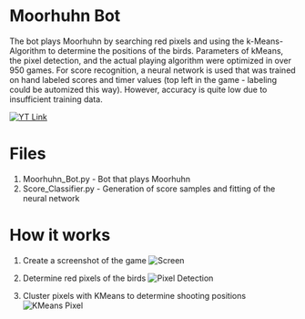 # Moorhuhn Bot
The bot plays Moorhuhn by searching red pixels and using the k-Means-Algorithm to determine the positions of the birds. Parameters of kMeans, the pixel detection, and the actual playing algorithm were optimized in over 950 games. For score recognition, a neural network is used that was trained on hand labeled scores and timer values (top left in the game - labeling could be automized this way). However, accuracy is quite low due to insufficient training data.

[![YT Link](https://github.com/Lucas749/Moorhuhn-Autoclicker/blob/master/README%20Pictures/Youtube%20Link.JPG)](https://www.youtube.com/watch?v=HsXdwFAUP_k)

# Files
1. Moorhuhn_Bot.py - Bot that plays Moorhuhn
2. Score_Classifier.py - Generation of score samples and fitting of the neural network

# How it works
1. Create a screenshot of the game
![Screen](https://github.com/Lucas749/Moorhuhn-Autoclicker/blob/master/README%20Pictures/Moorhuhn%20Screen.JPG)

2. Determine red pixels of the birds
![Pixel Detection](https://github.com/Lucas749/Moorhuhn-Autoclicker/blob/master/README%20Pictures/Pixel%20Detection.png)

3. Cluster pixels with KMeans to determine shooting positions
![KMeans Pixel](https://github.com/Lucas749/Moorhuhn-Autoclicker/blob/master/README%20Pictures/Pixel%20KMeans.png)

